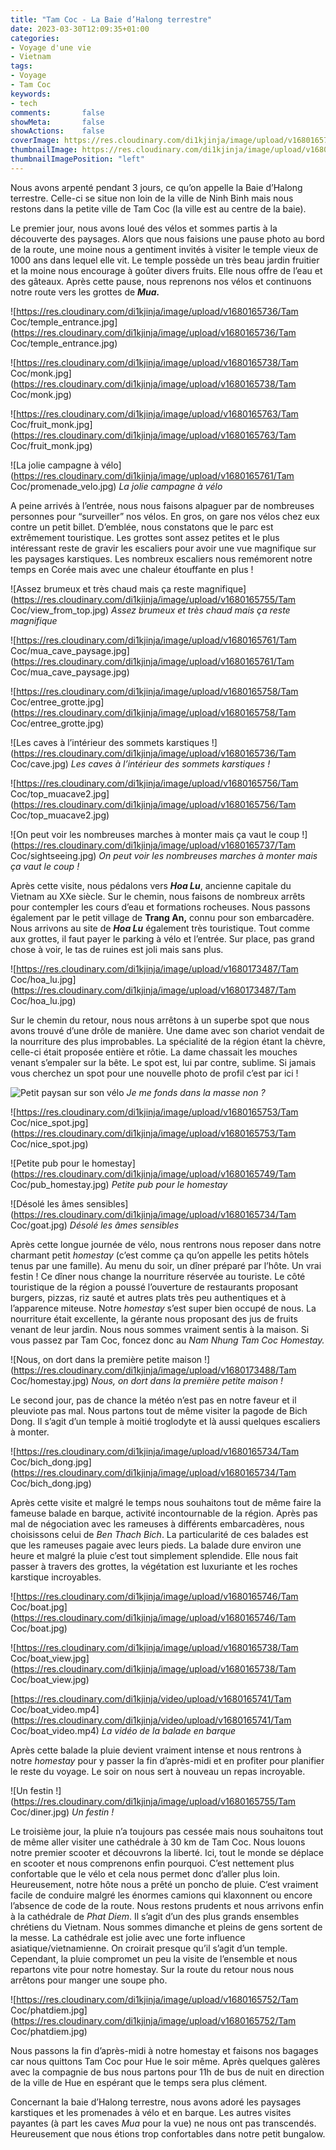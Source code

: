 ```yaml
---
title: "Tam Coc - La Baie d’Halong terrestre"
date: 2023-03-30T12:09:35+01:00
categories:
- Voyage d'une vie
- Vietnam
tags:
- Voyage
- Tam Coc
keywords:
- tech
comments:       false
showMeta:       false
showActions:    false
coverImage: https://res.cloudinary.com/di1kjinja/image/upload/v1680165749/Tam Coc/pub_homestay.jpg
thumbnailImage: https://res.cloudinary.com/di1kjinja/image/upload/v1680165746/Tam Coc/boat.jpg
thumbnailImagePosition: "left"
---
```


Nous avons arpenté pendant 3 jours, ce qu’on appelle la Baie d’Halong terrestre. Celle-ci se situe non loin de la ville de Ninh Binh mais nous restons dans la petite ville de Tam Coc (la ville est au centre de la baie). 

Le premier jour, nous avons loué des vélos et sommes partis à la découverte des paysages. Alors que nous faisions une pause photo au bord de la route, une moine nous a gentiment invités à visiter le temple vieux de 1000 ans dans lequel elle vit. Le temple possède un très beau jardin fruitier et la moine nous encourage à goûter divers fruits. Elle nous offre de l’eau et des gâteaux. Après cette pause, nous reprenons nos vélos et continuons notre route vers les grottes de *****Mua.***** 

![https://res.cloudinary.com/di1kjinja/image/upload/v1680165736/Tam Coc/temple_entrance.jpg](https://res.cloudinary.com/di1kjinja/image/upload/v1680165736/Tam Coc/temple_entrance.jpg)

![https://res.cloudinary.com/di1kjinja/image/upload/v1680165738/Tam Coc/monk.jpg](https://res.cloudinary.com/di1kjinja/image/upload/v1680165738/Tam Coc/monk.jpg)

![https://res.cloudinary.com/di1kjinja/image/upload/v1680165763/Tam Coc/fruit_monk.jpg](https://res.cloudinary.com/di1kjinja/image/upload/v1680165763/Tam Coc/fruit_monk.jpg)

![La jolie campagne à vélo](https://res.cloudinary.com/di1kjinja/image/upload/v1680165761/Tam Coc/promenade_velo.jpg)
*La jolie campagne à vélo*

A peine arrivés à l’entrée, nous nous faisons alpaguer par de nombreuses personnes pour “surveiller” nos vélos. En gros, on gare nos vélos chez eux contre un petit billet. D’emblée, nous constatons que le parc est extrêmement touristique. Les grottes sont assez petites et le plus intéressant reste de gravir les escaliers pour avoir une vue magnifique sur les paysages karstiques. Les nombreux escaliers nous remémorent notre temps en Corée mais avec une chaleur étouffante en plus ! 

![Assez brumeux et très chaud mais ça reste magnifique](https://res.cloudinary.com/di1kjinja/image/upload/v1680165755/Tam Coc/view_from_top.jpg)
*Assez brumeux et très chaud mais ça reste magnifique*

![https://res.cloudinary.com/di1kjinja/image/upload/v1680165761/Tam Coc/mua_cave_paysage.jpg](https://res.cloudinary.com/di1kjinja/image/upload/v1680165761/Tam Coc/mua_cave_paysage.jpg)

![https://res.cloudinary.com/di1kjinja/image/upload/v1680165758/Tam Coc/entree_grotte.jpg](https://res.cloudinary.com/di1kjinja/image/upload/v1680165758/Tam Coc/entree_grotte.jpg)

![Les caves à l’intérieur des sommets karstiques !](https://res.cloudinary.com/di1kjinja/image/upload/v1680165736/Tam Coc/cave.jpg)
*Les caves à l’intérieur des sommets karstiques !*

![https://res.cloudinary.com/di1kjinja/image/upload/v1680165756/Tam Coc/top_muacave2.jpg](https://res.cloudinary.com/di1kjinja/image/upload/v1680165756/Tam Coc/top_muacave2.jpg)

![On peut voir les nombreuses marches à monter mais ça vaut le coup !](https://res.cloudinary.com/di1kjinja/image/upload/v1680165737/Tam Coc/sightseeing.jpg)
*On peut voir les nombreuses marches à monter mais ça vaut le coup !*

Après cette visite, nous pédalons vers *****Hoa Lu*****, ancienne capitale du Vietnam au XXe siècle. Sur le chemin, nous faisons de nombreux arrêts pour contempler les cours d’eau et formations rocheuses. Nous passons également par le petit village de **********Trang An,********** connu pour son embarcadère. Nous arrivons au site de *******Hoa Lu******* également très touristique. Tout comme aux grottes, il faut payer le parking à vélo et l’entrée. Sur place, pas grand chose à voir, le tas de ruines est joli mais sans plus. 

![https://res.cloudinary.com/di1kjinja/image/upload/v1680173487/Tam Coc/hoa_lu.jpg](https://res.cloudinary.com/di1kjinja/image/upload/v1680173487/Tam Coc/hoa_lu.jpg)

Sur le chemin du retour, nous nous arrêtons à un superbe spot que nous avons trouvé d’une drôle de manière. Une dame avec son chariot vendait de la nourriture des plus improbables. La spécialité de la région étant la chèvre, celle-ci était proposée entière et rôtie. La dame chassait les mouches venant s’empaler sur la bête. Le spot est, lui par contre, sublime. Si jamais vous cherchez un spot pour une nouvelle photo de profil c’est par ici !

![Petit paysan sur son vélo](https://res.cloudinary.com/di1kjinja/image/upload/v1680165734/Tam%20Coc/vietvelo.jpg)
*Je me fonds dans la masse non ?*

![https://res.cloudinary.com/di1kjinja/image/upload/v1680165753/Tam Coc/nice_spot.jpg](https://res.cloudinary.com/di1kjinja/image/upload/v1680165753/Tam Coc/nice_spot.jpg)

![Petite pub pour le homestay](https://res.cloudinary.com/di1kjinja/image/upload/v1680165749/Tam Coc/pub_homestay.jpg)
*Petite pub pour le homestay*

![Désolé les âmes sensibles](https://res.cloudinary.com/di1kjinja/image/upload/v1680165734/Tam Coc/goat.jpg)
*Désolé les âmes sensibles*

Après cette longue journée de vélo, nous rentrons nous reposer dans notre charmant petit *homestay* (c’est comme ça qu’on appelle les petits hôtels tenus par une famille). Au menu du soir, un dîner préparé par l’hôte. Un vrai festin ! Ce dîner nous change la nourriture réservée au touriste. Le côté touristique de la région a poussé l’ouverture de restaurants proposant burgers, pizzas, riz sauté et autres plats très peu authentiques et à l’apparence miteuse. Notre *homestay* s’est super bien occupé de nous. La nourriture était excellente, la gérante nous proposant des jus de fruits venant de leur jardin. Nous nous sommes vraiment sentis à la maison. Si vous passez par Tam Coc, foncez donc au *Nam Nhung Tam Coc Homestay.*

![Nous, on dort dans la première petite maison !](https://res.cloudinary.com/di1kjinja/image/upload/v1680173488/Tam Coc/homestay.jpg)
*Nous, on dort dans la première petite maison !*

Le second jour, pas de chance la météo n’est pas en notre faveur et il pleuviote pas mal. Nous partons tout de même visiter la pagode de Bich Dong. Il s’agit d’un temple à moitié troglodyte et là aussi quelques escaliers à monter. 

![https://res.cloudinary.com/di1kjinja/image/upload/v1680165734/Tam Coc/bich_dong.jpg](https://res.cloudinary.com/di1kjinja/image/upload/v1680165734/Tam Coc/bich_dong.jpg)

Après cette visite et malgré le temps nous souhaitons tout de même faire la fameuse balade en barque, activité incontournable de la région. Après pas mal de négociation avec les rameuses à différents embarcadères, nous choisissons celui de *Ben Thach Bich*. La particularité de ces balades est que les rameuses pagaie avec leurs pieds. La balade dure environ une heure et malgré la pluie c’est tout simplement splendide. Elle nous fait passer à travers des grottes, la végétation est luxuriante et les roches karstique incroyables. 

![https://res.cloudinary.com/di1kjinja/image/upload/v1680165746/Tam Coc/boat.jpg](https://res.cloudinary.com/di1kjinja/image/upload/v1680165746/Tam Coc/boat.jpg)

![https://res.cloudinary.com/di1kjinja/image/upload/v1680165738/Tam Coc/boat_view.jpg](https://res.cloudinary.com/di1kjinja/image/upload/v1680165738/Tam Coc/boat_view.jpg)

[https://res.cloudinary.com/di1kjinja/video/upload/v1680165741/Tam Coc/boat_video.mp4](https://res.cloudinary.com/di1kjinja/video/upload/v1680165741/Tam Coc/boat_video.mp4)
*La vidéo de la balade en barque*

Après cette balade la pluie devient vraiment intense et nous rentrons à notre *homestay* pour y passer la fin d’après-midi et en profiter pour planifier le reste du voyage. Le soir on nous sert à nouveau un repas incroyable. 

![Un festin !](https://res.cloudinary.com/di1kjinja/image/upload/v1680165755/Tam Coc/diner.jpg)
*Un festin !*

Le troisième jour, la pluie n’a toujours pas cessée mais nous souhaitons tout de même aller visiter une cathédrale à 30 km de Tam Coc. Nous louons notre premier scooter et découvrons la liberté. Ici, tout le monde se déplace en scooter et nous comprenons enfin pourquoi. C’est nettement plus confortable que le vélo et cela nous permet donc d’aller plus loin. Heureusement, notre hôte nous a prêté un poncho de pluie. C’est vraiment facile de conduire malgré les énormes camions qui klaxonnent ou encore l’absence de code de la route. Nous restons prudents et nous arrivons enfin à la cathédrale de *Phat Diem*. Il s’agit d’un des plus grands ensembles chrétiens du Vietnam. Nous sommes dimanche et pleins de gens sortent de la messe. La cathédrale est jolie avec une forte influence asiatique/vietnamienne. On croirait presque qu’il s’agit d’un temple. Cependant, la pluie compromet un peu la visite de l’ensemble et nous repartons vite pour notre homestay. Sur la route du retour nous nous arrêtons pour manger une soupe pho. 

![https://res.cloudinary.com/di1kjinja/image/upload/v1680165752/Tam Coc/phatdiem.jpg](https://res.cloudinary.com/di1kjinja/image/upload/v1680165752/Tam Coc/phatdiem.jpg)

Nous passons la fin d’après-midi à notre homestay et faisons nos bagages car nous quittons Tam Coc pour Hue le soir même.  Après quelques galères avec la compagnie de bus nous partons pour 11h de bus de nuit en direction de la ville de Hue en espérant que le temps sera plus clément.  

Concernant la baie d’Halong terrestre, nous avons adoré les paysages karstiques et les promenades à vélo et en barque. Les autres visites payantes (à part les caves *Mua* pour la vue) ne nous ont pas transcendés. Heureusement que nous étions trop confortables dans notre petit bungalow.
